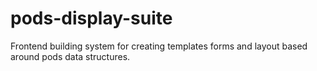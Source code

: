 pods-display-suite
==================

Frontend building system for creating templates forms and layout based around pods data structures.

